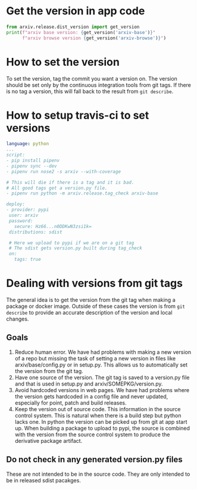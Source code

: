 # Get the version in app code
```python
from arxiv.release.dist_version import get_version
print(f"arxiv base version: {get_version('arxiv-base')}"
      f"arxiv browse version {get_version('arxiv-browse')}")
```

# How to set the version

To set the version, tag the commit you want a version on. The version
should be set only by the continuous integration tools from git
tags. If there is no tag a version, this will fall back to the result
from `git describe`.

# How to setup travis-ci to set versions
```yaml
language: python
...
script:
- pip install pipenv
- pipenv sync --dev
- pipenv run nose2 -s arxiv --with-coverage

# This will die if there is a tag and it is bad.
# All good tags get a version.py file.
- pipenv run python -m arxiv.release.tag_check arxiv-base

deploy:
- provider: pypi
 user: arxiv
 password:
   secure: Hz66...n0DDKwN3zsi1k=
 distributions: sdist

 # Here we upload to pypi if we are on a git tag
 # The sdist gets version.py built during tag_check
 on: 
   tags: true
```

# Dealing with versions from git tags

The general idea is to get the version from the git tag when making a
package or docker image. Outside of these cases the version is from
`git describe` to provide an accurate description of the version and
local changes.

## Goals

1. Reduce human error. We have had problems with making a new version
   of a repo but missing the task of setting a new version in files
   like arxiv/base/config.py or in setup.py. This allows us to
   automatically set the version from the git tag.
2. Have one source of the version. The git tag is saved to a
   version.py file and that is used in setup.py and
   arxiv/SOMEPKG/version.py. 
3. Avoid hardcoded versions in web pages. We have had problems where
   the version gets hardcoded in a config file and never updated,
   especially for point, patch and build releases. 
4. Keep the version out of source code. This information in the source
   control system. This is natural when there is a build step but
   python lacks one. In python the version can be picked up from git
   at app start up. When building a package to upload to pypi, the
   source is combined with the version from the source control system
   to produce the derivative package artifact.

## Do not check in any generated version.py files
These are not intended to be in the source code. They are only
intended to be in released sdist pacakges.  
